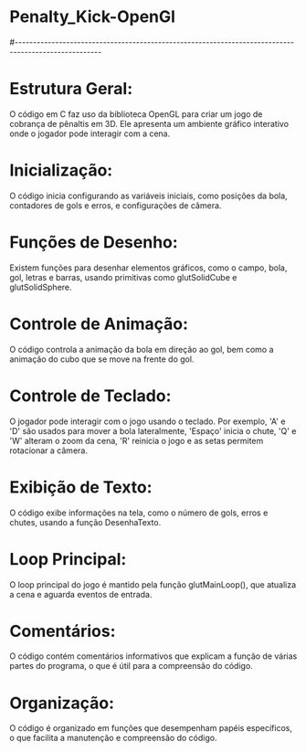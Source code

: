 # Penalty_Kick-OpenGl 
#-----------------------------------------------------------------------------------------------------
# Estrutura Geral:
O código em C faz uso da biblioteca OpenGL para criar um jogo de cobrança de pênaltis em 3D. Ele apresenta um ambiente gráfico interativo onde o jogador pode interagir com a cena.

# Inicialização:
O código inicia configurando as variáveis iniciais, como posições da bola, contadores de gols e erros, e configurações de câmera.

# Funções de Desenho:
Existem funções para desenhar elementos gráficos, como o campo, bola, gol, letras e barras, usando primitivas como glutSolidCube e glutSolidSphere.

# Controle de Animação:
O código controla a animação da bola em direção ao gol, bem como a animação do cubo que se move na frente do gol.

# Controle de Teclado:
O jogador pode interagir com o jogo usando o teclado. Por exemplo, 'A' e 'D' são usados para mover a bola lateralmente, 'Espaço' inicia o chute, 'Q' e 'W' alteram o zoom da cena, 'R' reinicia o jogo e as setas permitem rotacionar a câmera.

# Exibição de Texto:
O código exibe informações na tela, como o número de gols, erros e chutes, usando a função DesenhaTexto.

# Loop Principal:
O loop principal do jogo é mantido pela função glutMainLoop(), que atualiza a cena e aguarda eventos de entrada.

# Comentários:
O código contém comentários informativos que explicam a função de várias partes do programa, o que é útil para a compreensão do código.

# Organização:
O código é organizado em funções que desempenham papéis específicos, o que facilita a manutenção e compreensão do código.
